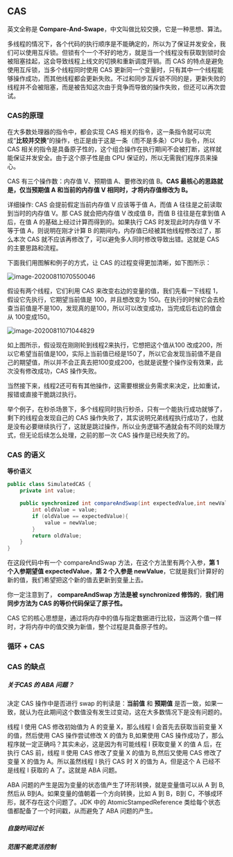 ## CAS

英文全称是 **Compare-And-Swape**，中文叫做比较交换，它是一种思想、算法。

多线程的情况下，各个代码的执行顺序是不能确定的，所以为了保证并发安全，我们可以使用互斥锁。但锁有个一个不好的地方，就是当一个线程没有获取到锁时会被阻塞挂起，这会导致线程上线文的切换和重新调度开销。而 CAS 的特点是避免使用互斥锁，当多个线程同时使用 CAS 更新同一个变量时，只有其中一个线程能够操作成功，而其他线程都会更新失败。不过和同步互斥锁不同的是，更新失败的线程并不会被阻塞，而是被告知这次由于竞争而导致的操作失败，但还可以再次尝试。



### CAS的原理

在大多数处理器的指令中，都会实现 CAS 相关的指令，这一条指令就可以完成“**比较并交换**”的操作，也正是由于这是一条（而不是多条）CPU 指令，所以 CAS 相关的指令是具备原子性的，这个组合操作在执行期间不会被打断，这样就能保证并发安全。由于这个原子性是由 CPU 保证的，所以无需我们程序员来操心。

CAS 有三个操作数：内存值 V、预期值 A、要修改的值 B。**CAS 最核心的思路就是，仅当预期值 A 和当前的内存值 V 相同时，才将内存值修改为 B。**

详细操作: CAS 会提前假定当前内存值 V 应该等于值 A，而值 A 往往是之前读取到当时的内存值 V。那 CAS 就会把内存值 V 改成值 B，而值 B 往往是在拿到值 A 后，在值 A 的基础上经过计算而得到的。如果执行 CAS 时发现此时内存值 V 不等于值 A，则说明在刚才计算 B 的期间内，内存值已经被其他线程修改过了，那么本次 CAS 就不应该再修改了，可以避免多人同时修改导致出错。这就是 CAS 的主要思路和流程。

下面我们用图解和例子的方式，让 CAS 的过程变得更加清晰，如下图所示：

![image-20200811070550046](https://note-austen-1256667106.cos.ap-beijing.myqcloud.com/2020-08-10-230552.png)

假设有两个线程，它们利用 CAS 来改变右边的变量的值，我们先看一下线程 1，假设它先执行，它期望当前值是 100，并且想改变为 150。在执行的时候它会去检查当前值是不是100，发现真的是100，所以可以改变成功，当完成后右边的值会从 100变成150。

![image-20200811071044829](https://note-austen-1256667106.cos.ap-beijing.myqcloud.com/2020-08-10-231046.png)

如上图所示，假设现在刚刚轮到线程2来执行，它想把这个值从100 改成200，所以它希望当前值是100，实际上当前值已经是150了，所以它会发现当前值不是自己的期望值，所以并不会正真去把100变成200，也就是说整个操作没有效果，此次没有修改成功，CAS 操作失败。

当然接下来，线程2还可有有其他操作，这需要根据业务需求来决定，比如重试，报错或直接干脆跳过执行。

举个例子，在秒杀场景下，多个线程同时执行秒杀，只有一个能执行成功就够了，剩下的线程会发现自己的 CAS 操作失败了，其实说明兄弟线程执行成功了，也就是没有必要继续执行了，这就是跳过操作，所以业务逻辑不通就会有不同的处理方式，但无论后续怎么处理，之前的那一次 CAS 操作是已经失败了的。

### CAS 的语义

**等价语义**

```java
public class SimulatedCAS {
    private int value;

    public synchronized int compareAndSwap(int expectedValue,int newValue){
        int oldValue = value;
        if (oldValue == expectedValue){
            value = newValue;
        }
        return oldValue;
    }
}
```

在这段代码中有一个 compareAndSwap 方法，在这个方法里有两个入参，**第 1 个入参期望值 expectedValue**，**第 2 个入参是 newValue**，它就是我们计算好的新的值，我们希望把这个新的值去更新到变量上去。

你一定注意到了， **compareAndSwap 方法是被 synchronized 修饰的**，**我们用同步方法为 CAS 的等价代码保证了原子性。**





CAS 它的核心思想是，通过将内存中的值与指定数据进行比较，当这两个值一样时，才将内存中的值交换为新值，整个过程是具备原子性的。





### 循环 + CAS

### CAS 的缺点

##### 关于CAS 的 ABA 问题？

决定 CAS 操作中是否进行 swap 的判读是：**当前值** 和 **预期值** 是否一致，如果一致，就认为在此期间这个数值没有发生过变动，这在大多数情况下是没有问题的。

线程 I 使用 CAS 修改初始值为 A 的变量 X，那么线程 I 会首先去获取当前变量 X 的值，然后使用 CAS 操作尝试修改 X 的值为 B,如果使用 CAS 操作成功了，那么程序就一定正确吗？其实未必，这是因为有可能线程 I 获取变量 X 的值 A 后，在执行 CAS 前，线程 II 使用 CAS 修改了变量 X 的值为 B,然后又使用 CAS 修改了变量 X 的值为 A。所以虽然线程 I 执行 CAS 时 X 的值为 A，但是这个 A 已经不是线程 I 获取的 A 了。这就是 ABA 问题。

ABA 问题的产生是因为变量的状态值产生了环形转换，就是变量值可以从 A 到 B,然后从 B到A。如果变量的值朝着一个方向转换，比如 A 到 B，B到 C，不够成环形，就不存在这个问题了。JDK 中的 AtomicStampedReference 类给每个状态值都配备了一个时间戳，从而避免了 ABA 问题的产生。

##### 自旋时间过长

##### 范围不能灵活控制





